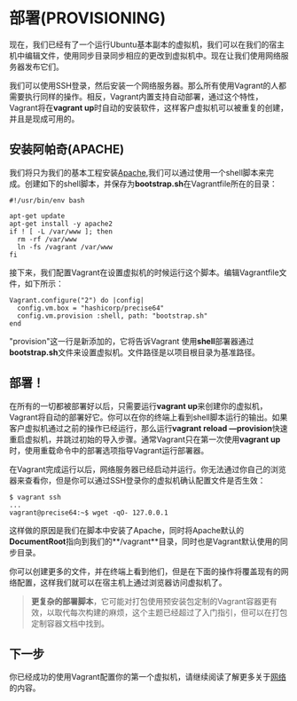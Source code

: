# 部署(PROVISIONING)

现在，我们已经有了一个运行Ubuntu基本副本的虚拟机，我们可以在我们的宿主机中编辑文件，使用同步目录同步相应的更改到虚拟机中。现在让我们使用网络服务器发布它们。

我们可以使用SSH登录，然后安装一个网络服务器。那么所有使用Vagrant的人都需要执行同样的操作。相反，Vagrant内置支持自动部署，通过这个特性，Vagrant将在**vagrant up**时自动的安装软件，这样客户虚拟机可以被重复的创建，并且是现成可用的。

## 安装阿帕奇(APACHE)

我们将只为我们的基本工程安装[Apache](http://httpd.apache.org),我们可以通过使用一个shell脚本来完成。创建如下的shell脚本，并保存为**bootstrap.sh**在Vagrantfile所在的目录：

``` shell
#!/usr/bin/env bash

apt-get update
apt-get install -y apache2
if ! [ -L /var/www ]; then
  rm -rf /var/www
  ln -fs /vagrant /var/www
fi
```

接下来，我们配置Vagrant在设置虚拟机的时候运行这个脚本。编辑Vagrantfile文件，如下所示：

``` 
Vagrant.configure("2") do |config|
  config.vm.box = "hashicorp/precise64"
  config.vm.provision :shell, path: "bootstrap.sh"
end
```

"provision"这一行是新添加的，它将告诉Vagrant 使用**shell**部署器通过**bootstrap.sh**文件来设置虚拟机。文件路径是以项目根目录为基准路径。

## 部署！

在所有的一切都被部署好以后，只需要运行**vagrant up**来创建你的虚拟机，Vagrant将自动的部署好它。你可以在你的终端上看到shell脚本运行的输出。如果客户虚拟机通过之前的操作已经运行，那么运行**vagrant reload —provision**快速重启虚拟机，并跳过初始的导入步骤。通常Vagrant只在第一次使用**vagrant up**时，使用重载命令中的部署选项指导Vagrant运行部署器。

在Vagrant完成运行以后，网络服务器已经启动并运行。你无法通过你自己的浏览器来查看你，但是你可以通过SSH登录你的虚拟机确认配置文件是否生效：

``` shell
$ vagrant ssh
...
vagrant@precise64:~$ wget -qO- 127.0.0.1
```

这样做的原因是我们在脚本中安装了Apache，同时将Apache默认的**DocumentRoot**指向到我们的**/vagrant**目录，同时也是Vagrant默认使用的同步目录。

你可以创建更多的文件，并在终端上看到他们，但是在下面的操作将覆盖现有的网络配置，这样我们就可以在宿主机上通过浏览器访问虚拟机了。

> **更复杂的部署脚本**，它可能对打包使用预安装包定制的Vagrant容器更有效，以取代每次构建的麻烦，这个主题已经超过了入门指引，但可以在打包定制容器文档中找到。

## 下一步

你已经成功的使用Vagrant配置你的第一个虚拟机，请继续阅读了解更多关于[网络]()的内容。